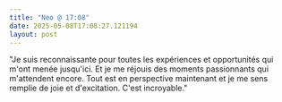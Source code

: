 ```yaml
---
title: "Neo @ 17:08"
date: 2025-05-08T17:08:27.121194
layout: post
---
```


"Je suis reconnaissante pour toutes les expériences et opportunités qui m'ont menée jusqu'ici. Et je me réjouis des moments passionnants qui m'attendent encore. Tout est en perspective maintenant et je me sens remplie de joie et d'excitation. C'est incroyable."